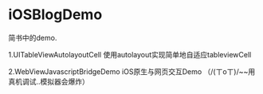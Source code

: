 # iOSBlogDemo
简书中的demo.

1.UITableViewAutolayoutCell 使用autolayout实现简单地自适应tableviewCell

2.WebViewJavascriptBridgeDemo 	iOS原生与网页交互Demo （/(ㄒoㄒ)/~~用真机调试..模拟器会爆炸）
